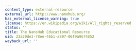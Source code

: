 ```yaml
---
content_type: external-resource
external_url: http://www.nanohub.org/
has_external_license_warning: true
license: https://en.wikipedia.org/wiki/All_rights_reserved
status: ''
title: The NanoHub Educational Resource
uid: 23a29de3-78ee-46b1-a897-06f9a9674852
wayback_url: ''
---
```

